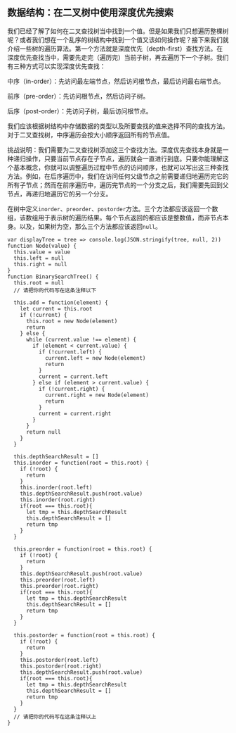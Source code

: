 ## 数据结构：在二叉树中使用深度优先搜索

我们已经了解了如何在二叉查找树当中找到一个值。但是如果我们只想遍历整棵树呢？或者我们想在一个乱序的树结构中找到一个值又该如何操作呢？接下来我们就介绍一些树的遍历算法。第一个方法就是深度优先（depth-first）查找方法。在深度优先查找当中，需要先走完（遍历完）当前子树，再去遍历下一个子树。我们有三种方式可以实现深度优先查找：

中序（in-order）：先访问最左端节点，然后访问根节点，最后访问最右端节点。

前序（pre-order）：先访问根节点，然后访问子树。

后序（post-order）：先访问子树，最后访问根节点。

我们应该根据树结构中存储数据的类型以及所要查找的值来选择不同的查找方法。对于二叉查找树，中序遍历会按大小顺序返回所有的节点值。

挑战说明：我们需要为二叉查找树添加这三个查找方法。深度优先查找本身就是一种递归操作，只要当前节点存在子节点，遍历就会一直进行到底。只要你能理解这个基本概念，你就可以调整遍历过程中节点的访问顺序，也就可以写出这三种查找方法。例如，在后序遍历中，我们在访问任何父级节点之前需要递归地遍历完它的所有子节点；然而在前序遍历中，遍历完节点的一个分支之后，我们需要先回到父节点，再递归地遍历它的另一个分支。

在树中定义`inorder`、`preorder`、`postorder`方法。三个方法都应该返回一个数组，该数组用于表示树的遍历结果。每个节点返回的都应该是整数值，而非节点本身。以及，如果树为空，那么三个方法都应该返回`null`。

```
var displayTree = tree => console.log(JSON.stringify(tree, null, 2))
function Node(value) {
  this.value = value
  this.left = null
  this.right = null
}
function BinarySearchTree() {
  this.root = null
  // 请把你的代码写在这条注释以下

  this.add = function(element) {
    let current = this.root
    if (!current) {
      this.root = new Node(element)
      return
    } else {
      while (current.value !== element) {
        if (element < current.value) {
          if (!current.left) {
            current.left = new Node(element)
            return
          }
          current = current.left
        } else if (element > current.value) {
          if (!current.right) {
            current.right = new Node(element)
            return
          }
          current = current.right
        }
      }
      return null
    }
  }

  this.depthSearchResult = []
  this.inorder = function(root = this.root) {
    if (!root) {
      return
    }
    this.inorder(root.left)
    this.depthSearchResult.push(root.value)
    this.inorder(root.right)
    if(root === this.root){
      let tmp = this.depthSearchResult
      this.depthSearchResult = []
      return tmp
    }
  }

  this.preorder = function(root = this.root) {
    if (!root) {
      return
    }
    this.depthSearchResult.push(root.value)
    this.preorder(root.left)
    this.preorder(root.right)
    if(root === this.root){
      let tmp = this.depthSearchResult
      this.depthSearchResult = []
      return tmp
    }
  }

  this.postorder = function(root = this.root) {
    if (!root) {
      return
    }
    this.postorder(root.left)
    this.postorder(root.right)
    this.depthSearchResult.push(root.value)
    if(root === this.root){
      let tmp = this.depthSearchResult
      this.depthSearchResult = []
      return tmp
    }
  }
  // 请把你的代码写在这条注释以上
}
```

